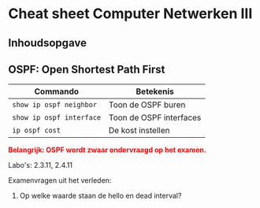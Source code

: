 # Cheat sheet Computer Netwerken III

## Inhoudsopgave

<!-- Aan te vullen -->

## OSPF: Open Shortest Path First

| Commando                 | Betekenis               |
| ------------------------ | ----------------------- |
| `show ip ospf neighbor`  | Toon de OSPF buren      |
| `show ip ospf interface` | Toon de OSPF interfaces |
| `ip ospf cost`           | De kost instellen       |

**<span style="color:red">Belangrijk: OSPF wordt zwaar ondervraagd op het examen.</span>**

Labo's:
2.3.11, 2.4.11

Examenvragen uit het verleden:

1. Op welke waarde staan de hello en dead interval?
